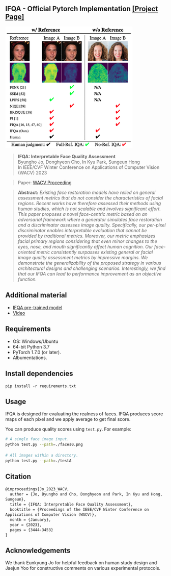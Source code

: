 ## IFQA - Official Pytorch Implementation [[Project Page]](https://sites.google.com/view/vcl-lab/publications/international-conference/ifqa_wacv23)

<img src="./docs/teaser.png" width="400">
 
> **IFQA: Interpretable Face Quality Assessment**<br>
> Byungho Jo, Donghyeon Cho, In Kyu Park, Sungeun Hong<br>
> In IEEE/CVF Winter Conference on Applications of Computer Vision (WACV) 2023

> Paper: [WACV Proceeding](https://openaccess.thecvf.com/content/WACV2023/html/Jo_IFQA_Interpretable_Face_Quality_Assessment_WACV_2023_paper.html) <br>

> **Abstract:** *Existing face restoration models have relied on general assessment metrics that do not consider the characteristics of facial regions.
Recent works have therefore assessed their methods using human studies, which is not scalable and involves significant effort. This paper proposes a novel face-centric metric based on an adversarial framework where a generator simulates face restoration and a discriminator assesses image quality. Specifically, our per-pixel discriminator enables interpretable evaluation that cannot be provided by traditional metrics. Moreover, our metric emphasizes facial primary regions considering that even minor changes to the eyes, nose, and mouth significantly affect human cognition. Our face-oriented metric consistently surpasses existing general or facial image quality assessment metrics by impressive margins. We demonstrate the generalizability of the proposed strategy in various architectural designs and challenging scenarios. Interestingly, we find that our IFQA can lead to performance improvement as an objective function.*

## Additional material
- [IFQA pre-trained model](https://drive.google.com/file/d/1aHxF39Mdg4R2dFiF_yx8HsJHy9lJaEZP/view?usp=sharing)
- [Video](https://www.youtube.com/watch?v=h21KM5qRAXs)

## Requirements
* OS: Windows/Ubuntu
* 64-bit Python 3.7
* PyTorch 1.7.0 (or later). <!--See https://pytorch.org for PyTorch install instructions.-->
* Albumentations. <!--See https://albumentations.ai/ for Albumentations install instructions.-->

## Install dependencies
```shell
pip install -r requirements.txt
```

## Usage
IFQA is designed for evaluating the realness of faces. IFQA produces score maps of each pixel and we apply average to get final score.

You can produce quality scores using `test.py`. For example:
```.bash
# A single face image input.
python test.py --path=./faces0.png

# All images within a directory.
python test.py --path=./testA
```

## Citation

```
@inproceedings{Jo_2023_WACV,
  author = {Jo, Byungho and Cho, Donghyeon and Park, In Kyu and Hong, Sungeun},
  title = {IFQA: Interpretable Face Quality Assessment},
  booktitle = {Proceedings of the IEEE/CVF Winter Conference on Applications of Computer Vision (WACV)},
  month = {January},
  year = {2023},
  pages = {3444-3453}
}
```

## Acknowledgements

We thank Eunkyung Jo for helpful feedback on human study design and Jaejun Yoo for constructive comments on various experimental protocols.
